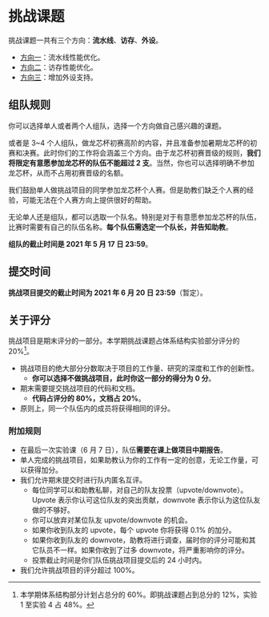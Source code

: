 # 挑战课题

挑战课题一共有三个方向：**流水线**、**访存**、**外设**。

* [方向一](task1.md)：流水线性能优化。
* [方向二](task2.md)：访存性能优化。
* [方向三](task3.md)：增加外设支持。

## 组队规则

你可以选择单人或者两个人组队，选择一个方向做自己感兴趣的课题。

或者是 3~4 个人组队，做龙芯杯初赛高阶的内容，并且准备参加暑期龙芯杯的初赛和决赛。此时你们的工作将会涵盖三个方向。由于龙芯杯初赛晋级的规则，**我们将限定有意愿参加龙芯杯的队伍不能超过 2 支**。当然，你也可以选择明确不参加龙芯杯，从而不占用初赛晋级的名额。

我们鼓励单人做挑战项目的同学参加龙芯杯个人赛。但是助教们缺乏个人赛的经验，可能无法在个人赛方向上提供很好的帮助。

无论单人还是组队，都可以选取一个队名。特别是对于有意愿参加龙芯杯的队伍，比赛时需要有自己的队伍名称。**每个队伍需选定一个队长，并告知助教**。

**组队的截止时间是 2021 年 5 月 17 日 23:59**。

## 提交时间

**挑战项目提交的截止时间为 2021 年 6 月 20 日 23:59**（暂定）。

## 关于评分

挑战项目是期末评分的一部分。本学期挑战课题占体系结构实验部分评分的 20%[^arch-grading]。

* 挑战项目的绝大部分分数取决于项目的工作量、研究的深度和工作的创新性。
  * **你可以选择不做挑战项目，此时你这一部分的得分为 0 分**。
* 期末需要提交挑战项目的代码和文档。
  * **代码占评分的 80%，文档占 20%**。
* 原则上，同一个队伍内的成员将获得相同的评分。

[^arch-grading]: 本学期体系结构部分计划占总分的 60%。即挑战课题占到总分的 12%，实验 1 至实验 4 占 48%。

### 附加规则

* 在最后一次实验课（6 月 7 日），队伍**需要在课上做项目中期报告**。
* 单人完成的挑战项目，如果助教认为你的工作有一定的创意，无论工作量，可以获得加分。
* 我们允许期末提交时进行队内匿名互评。
  * 每位同学可以和助教私聊，对自己的队友投票（upvote/downvote）。Upvote 表示你认可这位队友的突出贡献，downvote 表示你认为这位队友做的不够好。
  * 你可以放弃对某位队友 upvote/downvote 的机会。
  * 如果你收到队友的 upvote，每个 upvote 你将获得 0.1% 的加分。
  * 如果你收到队友的 downvote，助教将进行调查，届时你的评分可能和其它队员不一样。如果你收到了过多 downvote，将严重影响你的评分。
  * 投票截止时间是你们队伍挑战项目提交后的 24 小时内。
* 我们允许挑战项目的评分超过 100%。
